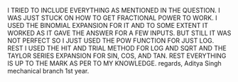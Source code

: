 I TRIED TO INCLUDE EVERYTHING AS MENTIONED IN THE QUESTION. I WAS JUST STUCK ON HOW TO GET FRACTIONAL POWER TO WORK. I USED THE BINOMIAL EXPANSION FOR IT AND TO SOME EXTENT IT WORKED 
AS IT GAVE THE ANSWER FOR A FEW INPUTS. BUT STILL IT WAS NOT PERFECT SO I JUST USED THE POW FUNCTION FOR JUST LOG. REST I USED THE HIT AND TRIAL METHOD FOR LOG AND SQRT AND THE
TAYLOR SERIES EXPANSION FOR SIN, COS, AND TAN. REST EVERYTHING IS UP TO THE MARK AS PER TO MY KNOWLEDGE.
regards,
Aditya Singh
mechanical branch 1st year.
